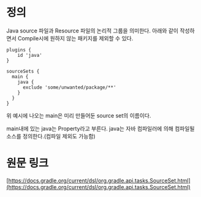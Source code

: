 # 정의
Java source 파일과 Resource 파일의 논리적 그룹을 의미한다. 아래와 같이 작성하면서 Compile시에 원하지 않는 패키지를 제외할 수 있다.
```
plugins {
    id 'java'
}

sourceSets {
  main {
    java {
      exclude 'some/unwanted/package/**'
    }
  }
}
```
위 예시에 나오는 main은 미리 만들어둔 source set의 이름이다.

main내에 있는 java는 Property라고 부른다. java는 자바 컴파일러에 의해 컴파일될 소스를 정의한다.(컴파일 제외도 가능함)

# 원문 링크
[https://docs.gradle.org/current/dsl/org.gradle.api.tasks.SourceSet.html](https://docs.gradle.org/current/dsl/org.gradle.api.tasks.SourceSet.html)
